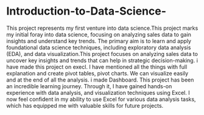 # Introduction-to-Data-Science-
This project represents my first venture into data science.This project marks my initial foray into data science, focusing on analyzing sales data to gain insights and understand key trends. The primary aim is to learn and apply foundational data science techniques, including exploratory data analysis (EDA), and data visualization.This project focuses on analyzing sales data to uncover key insights and trends that can help in strategic decision-making. i have made this project on execl. I have mentioned all the things with full explanation and create pivot tables, pivot charts. We can visualize easily  and at the end of all the analysis. i made Dashboard. This project has been an incredible learning journey. Through it, I have gained hands-on experience with data analysis, and visualization techniques using Excel. I now feel confident in my ability to use Excel for various data analysis tasks, which has equipped me with valuable skills for future projects.

